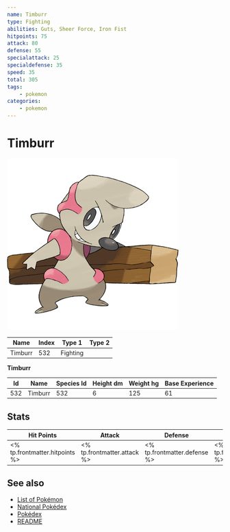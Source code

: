 ```yaml
---
name: Timburr
type: Fighting
abilities: Guts, Sheer Force, Iron Fist
hitpoints: 75
attack: 80
defense: 55
specialattack: 25
specialdefense: 35
speed: 35
total: 305
tags:
    - pokemon
categories:
    - pokemon
---
```


# Timburr


![Timburr](images/532.png)

| **Name** | **Index** | **Type 1** | **Type 2** |
|----|----|----|----|
| Timburr | 532 | Fighting  |  |

**Timburr** 




| **Id** | **Name** | **Species Id** | **Height dm** | **Weight hg** | **Base Experience** |
|--------|----------|----------------|------------|------------|---------------------|
| 532 | Timburr | 532 | 6 | 125 | 61 |



## Stats

| **Hit Points** | **Attack** | **Defense** | **Special Attack** | **Special Defense** | **Speed** | **Total** |
|----------------|------------|-------------|--------------------|---------------------|-----------|-----------|
| <% tp.frontmatter.hitpoints %> | <% tp.frontmatter.attack %> | <% tp.frontmatter.defense %> | <% tp.frontmatter.specialattack %> | <% tp.frontmatter.specialdefense %> | <% tp.frontmatter.speed %> | <% tp.frontmatter.total %> |

## See also

- [List of Pokémon](../pokemon.md)
- [National Pokédex](../national_pokedex.md)
- [Pokédex](../pokedex.md)
- [README](../README.md)
